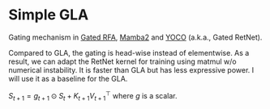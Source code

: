# Simple GLA

Gating mechanism in [Gated RFA](https://arxiv.org/abs/2103.02143), [Mamba2](https://arxiv.org/abs/2405.21060) and [YOCO](https://arxiv.org/abs/2405.05254) (a.k.a., Gated RetNet). 

Compared to GLA, the gating is head-wise instead of elementwise. 
As a result, we can adapt the RetNet kernel for training using matmul w/o numerical instability. 
It is faster than GLA but has less expressive power. 
I will use it as a baseline for the GLA.

$S_{t+1} = g_{t+1} \odot S_{t} + K_{t+1} V_{t+1}^{\top}$ where $g$ is a scalar.
